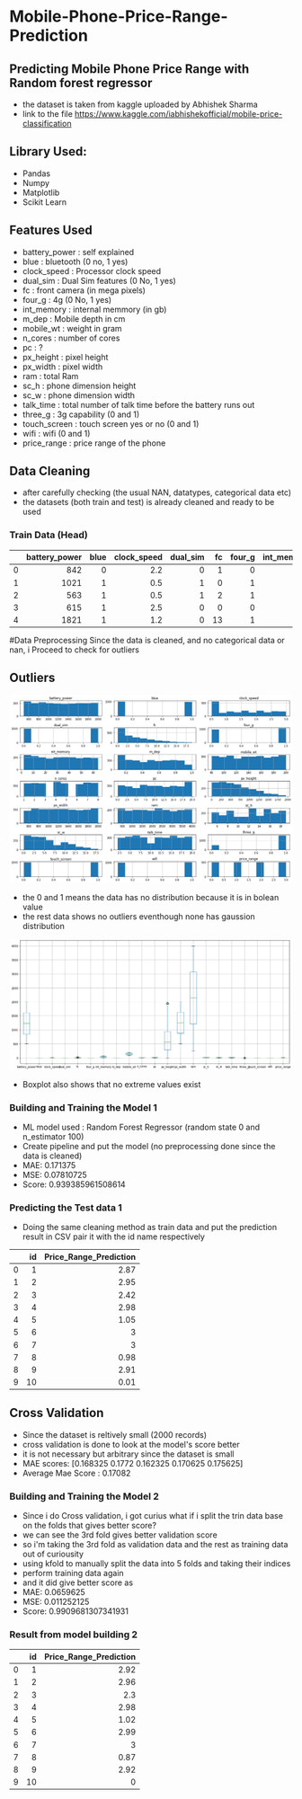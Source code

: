 # Mobile-Phone-Price-Range-Prediction

## Predicting Mobile Phone Price Range with Random forest regressor 
* the dataset is taken from kaggle uploaded by  Abhishek Sharma
* link to the file https://www.kaggle.com/iabhishekofficial/mobile-price-classification

## Library Used:
* Pandas
* Numpy
* Matplotlib
* Scikit Learn

## Features Used
* battery_power      : self explained 
* blue               : bluetooth (0 no, 1 yes)
* clock_speed        : Processor clock speed
* dual_sim           : Dual Sim features (0 No, 1 yes)
* fc                 : front camera (in mega pixels)
* four_g             : 4g (0 No, 1 yes)
* int_memory         : internal memmory (in gb)
* m_dep              : Mobile depth in cm
* mobile_wt          : weight in gram
* n_cores            : number of cores
* pc                 : ?
* px_height          : pixel height
* px_width           : pixel width
* ram                : total Ram
* sc_h               : phone dimension height
* sc_w               : phone dimension width
* talk_time          : total number of talk time before the battery runs out
* three_g            : 3g capability (0 and 1)
* touch_screen       : touch screen yes or no (0 and 1)
* wifi               : wifi (0 and 1)
* price_range        : price range of the phone

## Data Cleaning
* after carefully checking (the usual NAN, datatypes, categorical data etc)
* the datasets  (both train and test) is already cleaned and ready to be used

### Train Data (Head)

|    |   battery_power |   blue |   clock_speed |   dual_sim |   fc |   four_g |   int_memory |   m_dep |   mobile_wt |   n_cores |   pc |   px_height |   px_width |   ram |   sc_h |   sc_w |   talk_time |   three_g |   touch_screen |   wifi |   price_range |
|---:|----------------:|-------:|--------------:|-----------:|-----:|---------:|-------------:|--------:|------------:|----------:|-----:|------------:|-----------:|------:|-------:|-------:|------------:|----------:|---------------:|-------:|--------------:|
|  0 |             842 |      0 |           2.2 |          0 |    1 |        0 |            7 |     0.6 |         188 |         2 |    2 |          20 |        756 |  2549 |      9 |      7 |          19 |         0 |              0 |      1 |             1 |
|  1 |            1021 |      1 |           0.5 |          1 |    0 |        1 |           53 |     0.7 |         136 |         3 |    6 |         905 |       1988 |  2631 |     17 |      3 |           7 |         1 |              1 |      0 |             2 |
|  2 |             563 |      1 |           0.5 |          1 |    2 |        1 |           41 |     0.9 |         145 |         5 |    6 |        1263 |       1716 |  2603 |     11 |      2 |           9 |         1 |              1 |      0 |             2 |
|  3 |             615 |      1 |           2.5 |          0 |    0 |        0 |           10 |     0.8 |         131 |         6 |    9 |        1216 |       1786 |  2769 |     16 |      8 |          11 |         1 |              0 |      0 |             2 |
|  4 |            1821 |      1 |           1.2 |          0 |   13 |        1 |           44 |     0.6 |         141 |         2 |   14 |        1208 |       1212 |  1411 |      8 |      2 |          15 |         1 |              1 |      0 |             1 |


#Data Preprocessing
Since the data is cleaned, and no categorical data or nan, i Proceed to check for outliers

## Outliers

![](/images/all_hist.png)

* the 0 and 1 means the data has no distribution because it is in bolean value
* the rest data shows no outliers eventhough none has gaussion distribution

![](/images/all_boxplot.png)

* Boxplot also shows that no extreme values exist

### Building and Training the Model 1
* ML model used : Random Forest Regressor (random state 0 and n_estimator 100)
* Create pipeline and put the model (no preprocessing done since the data is cleaned)
* MAE: 0.171375
* MSE: 0.07810725
* Score: 0.939385961508614

### Predicting the Test data 1
* Doing the same cleaning method as train data and put the prediction result in CSV pair it with the id name respectively

|    |   id |   Price_Range_Prediction |
|---:|-----:|-------------------------:|
|  0 |    1 |                     2.87 |
|  1 |    2 |                     2.95 |
|  2 |    3 |                     2.42 |
|  3 |    4 |                     2.98 |
|  4 |    5 |                     1.05 |
|  5 |    6 |                     3    |
|  6 |    7 |                     3    |
|  7 |    8 |                     0.98 |
|  8 |    9 |                     2.91 |
|  9 |   10 |                     0.01 |

## Cross Validation

* Since the dataset is reltively small (2000 records)
* cross validation is done to look at the model's score better
* it is not necessary but arbitrary since the dataset is small
* MAE scores: [0.168325 0.1772   0.162325 0.170625 0.175625]
* Average Mae Score : 0.17082

### Building and Training the Model 2
* Since i do Cross validation, i got curius what if i split the trin data base on the folds that gives better score?
* we can see the 3rd fold gives better validation score
* so i'm taking the 3rd fold as validation data and the rest as training data out of curiousity
* using kfold to manually split the data into 5 folds and taking their indices
* perform training data again
* and it did give better score as  
* MAE: 0.0659625
* MSE: 0.011252125
* Score: 0.9909681307341931

### Result from model building 2

|    |   id |   Price_Range_Prediction |
|---:|-----:|-------------------------:|
|  0 |    1 |                     2.92 |
|  1 |    2 |                     2.96 |
|  2 |    3 |                     2.3  |
|  3 |    4 |                     2.98 |
|  4 |    5 |                     1.02 |
|  5 |    6 |                     2.99 |
|  6 |    7 |                     3    |
|  7 |    8 |                     0.87 |
|  8 |    9 |                     2.92 |
|  9 |   10 |                     0    |


